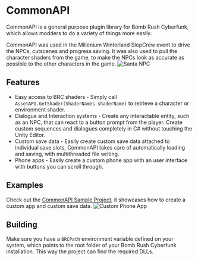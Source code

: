 # CommonAPI
CommonAPI is a general purpose plugin library for Bomb Rush Cyberfunk, which allows modders to do a variety of things more easily.

CommonAPI was used in the Millenium Winterland SlopCrew event to drive the NPCs, cutscenes and progress saving. It was also used to pull the character shaders from the game, to make the NPCs look as accurate as possible to the other characters in the game.
![Santa NPC](https://github.com/LazyDuchess/BRC-CommonAPI/assets/42678262/cc7c8663-89bb-4c5d-aee7-e545fc3d3562)

## Features
* Easy access to BRC shaders - Simply call `AssetAPI.GetShader(ShaderNames shaderName)` to retrieve a character or environment shader.
* Dialogue and Interaction systems - Create any interactable entity, such as an NPC, that can react to a button prompt from the player. Create custom sequences and dialogues completely in C# without touching the Unity Editor.
* Custom save data - Easily create custom save data attached to individual save slots, CommonAPI takes care of automatically loading and saving, with multithreaded file writing.
* Phone apps - Easily create a custom phone app with an user interface with buttons you can scroll through.

## Examples

Check out the [CommonAPI Sample Project](https://github.com/LazyDuchess/BRC-CommonAPI-Sample), it showcases how to create a custom app and custom save data.
![Custom Phone App](https://github.com/LazyDuchess/BRC-CommonAPI/assets/42678262/4199b387-ba13-49e3-b2a5-184cfbbab51a)


## Building
Make sure you have a `BRCPath` environment variable defined on your system, which points to the root folder of your Bomb Rush Cyberfunk installation. This way the project can find the required DLLs.

